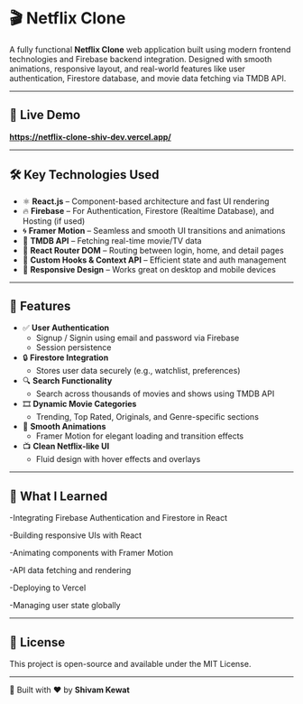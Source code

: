 # 🎬 Netflix Clone

A fully functional **Netflix Clone** web application built using modern frontend technologies and Firebase backend integration. Designed with smooth animations, responsive layout, and real-world features like user authentication, Firestore database, and movie data fetching via TMDB API.

---

## 🚀 Live Demo

**https://netflix-clone-shiv-dev.vercel.app/**  

---

## 🛠️ Key Technologies Used

- ⚛️ **React.js** – Component-based architecture and fast UI rendering
- 🔥 **Firebase** – For Authentication, Firestore (Realtime Database), and Hosting (if used)
- 🌀 **Framer Motion** – Seamless and smooth UI transitions and animations
- 📡 **TMDB API** – Fetching real-time movie/TV data
- 📁 **React Router DOM** – Routing between login, home, and detail pages
- 🧠 **Custom Hooks & Context API** – Efficient state and auth management
- 📱 **Responsive Design** – Works great on desktop and mobile devices

---

## 🔐 Features

- ✅ **User Authentication**
  - Signup / Signin using email and password via Firebase
  - Session persistence
- 🔒 **Firestore Integration**
  - Stores user data securely (e.g., watchlist, preferences)
- 🔍 **Search Functionality**
  - Search across thousands of movies and shows using TMDB API
- 🎞️ **Dynamic Movie Categories**
  - Trending, Top Rated, Originals, and Genre-specific sections
- 💫 **Smooth Animations**
  - Framer Motion for elegant loading and transition effects
- 📺 **Clean Netflix-like UI**
  - Fluid design with hover effects and overlays

---

## 🧠 What I Learned
-Integrating Firebase Authentication and Firestore in React

-Building responsive UIs with React

-Animating components with Framer Motion

-API data fetching and rendering

-Deploying to Vercel

-Managing user state globally

---

## 📄 License
This project is open-source and available under the MIT License.

---

🌱 Built with ❤️ by **Shivam Kewat**
